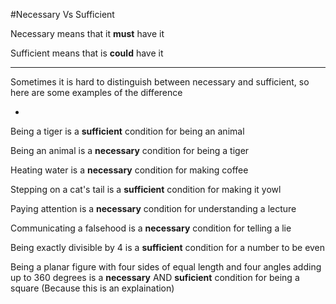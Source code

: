 #Necessary Vs Sufficient

Necessary means that it **must** have it

Sufficient means that is **could** have it

***

Sometimes it is hard to distinguish between necessary and sufficient, so here are some examples of the difference

-

Being a tiger is a **sufficient** condition for being an animal

Being an animal is a **necessary** condition for being a tiger

Heating water is a **necessary** condition for making coffee

Stepping on a cat's tail is a **sufficient** condition for making it yowl

Paying attention is a **necessary** condition for understanding a lecture

Communicating a falsehood is a **necessary** condition for telling a lie

Being exactly divisible by 4 is a **sufficient** condition for a number to be even

Being a planar figure with four sides of equal length and four angles adding up to 360 degrees is a **necessary** AND **suficient** condition for being a square (Because this is an explaination)
